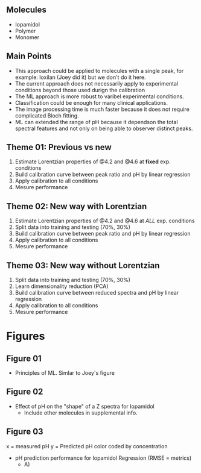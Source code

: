 ## Molecules
- Iopamidol
- Polymer
- Monomer

## Main Points
- This approach could be applied to molecules with a single peak, for example: Ioxilan (Joey did it) but we don't do it here.
- The current approach does not necessarily apply to experimental conditions beyond those used durign the calibration
- The ML approach is more robust to varibel experimental conditions.
- Classification could be enough for many clinical applications.
- The image processing time is much faster because it does not require complicated Bloch fitting.
- ML can extended the range of pH because it dependson the total spectral features and not only on being able to observer distinct peaks.

## Theme 01: Previous vs new 
1. Estimate Lorentzian properties of @4.2 and @4.6 at **fixed** exp. conditions
2. Build calibration curve between peak ratio and pH by linear regression
3. Apply calibration to all conditions
4. Mesure performance

## Theme 02: New way with Lorentzian
1. Estimate Lorentzian properties of @4.2 and @4.6 at *ALL* exp. conditions
2. Split data into training and testing (70%, 30%)
2. Build calibration curve between peak ratio and pH by linear regression
3. Apply calibration to all conditions
4. Mesure performance

## Theme 03: New way without Lorentzian
1. Split data into training and testing (70%, 30%)
2. Learn dimensionality reduction (PCA)
3. Build calibration curve between reduced spectra and pH by linear regression
4. Apply calibration to all conditions
5. Mesure performance

# Figures

## Figure 01
- Principles of ML. Simlar to Joey's figure

## Figure 02
- Effect of pH on the "shape" of a Z spectra for Iopamidol
  - Include other molecules in supplemental info.
## Figure 03
x = measured pH
y = Predicted pH
color coded by concentration
- pH prediction performance for Iopamidol Regression (RMSE = metrics)
  - A) 

